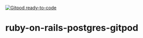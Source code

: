 [![Gitpod ready-to-code](https://img.shields.io/badge/Gitpod-ready--to--code-blue?logo=gitpod)](https://gitpod.io/#https://https://github.com/anatoliy-stepanchenko/ruby-on-rails-postgres-gitpod)

# ruby-on-rails-postgres-gitpod